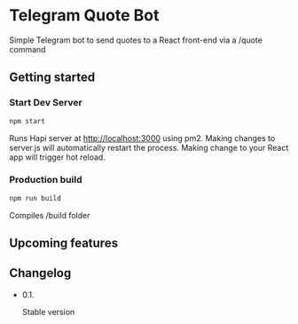 # Telegram Quote Bot

Simple Telegram bot to send quotes to a React front-end via a /quote command


## Getting started

### Start Dev Server
```javascript
npm start
```
Runs Hapi server at [http://localhost:3000](http://localhost:3000) using pm2.
Making changes to server.js will automatically restart the process.
Making change to your React app will trigger hot reload.

### Production build
```javascript
npm run build
```
Compiles /build folder

## Upcoming features

## Changelog

* 0.1.

  Stable version
